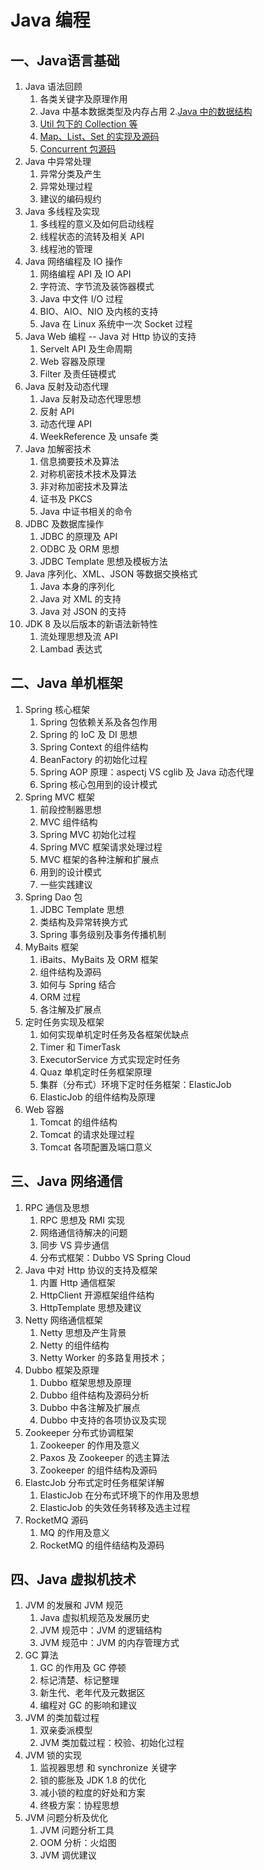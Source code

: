 # Java 编程

## 一、Java语言基础

1. Java 语法回顾
   1. 各类关键字及原理作用
   2. Java 中基本数据类型及内存占用
2.[Java 中的数据结构](./launage/2-0-Java中的数据结构.md)
   1. [Util 包下的 Collection 等](./launage/2-1-类结构.md)
   2. [Map、List、Set 的实现及源码](./launage/2-2-Collection源码.md)
   3. [Concurrent 包源码](./launage/2-3-Concurrent包源码.md)
3. Java 中异常处理
   1. 异常分类及产生
   2. 异常处理过程
   3. 建议的编码规约
4. Java 多线程及实现
   1. 多线程的意义及如何启动线程
   2. 线程状态的流转及相关 API
   3. 线程池的管理
5. Java 网络编程及 IO 操作
   1. 网络编程 API 及 IO API
   2. 字符流、字节流及装饰器模式
   3. Java 中文件 I/O 过程
   4. BIO、AIO、NIO 及内核的支持
   5. Java 在 Linux 系统中一次 Socket 过程
6. Java Web 编程 -- Java 对 Http 协议的支持
   1. Servelt API 及生命周期
   2. Web 容器及原理
   3. Filter 及责任链模式
7. Java 反射及动态代理
   1. Java 反射及动态代理思想
   2. 反射 API
   3. 动态代理 API
   4. WeekReference 及 unsafe 类
8. Java 加解密技术
   1. 信息摘要技术及算法
   2. 对称机密技术技术及算法
   3. 非对称加密技术及算法
   4. 证书及 PKCS
   5. Java 中证书相关的命令
9. JDBC 及数据库操作
   1. JDBC 的原理及 API
   2. ODBC 及 ORM 思想
   3. JDBC Template 思想及模板方法
10. Java 序列化、XML、JSON 等数据交换格式
    1. Java 本身的序列化
    2. Java 对 XML 的支持
    3. Java 对 JSON 的支持
11. JDK 8 及以后版本的新语法新特性
    1. 流处理思想及流 API
    2. Lambad 表达式

## 二、Java 单机框架

1. Spring 核心框架
   1. Spring 包依赖关系及各包作用
   2. Spring 的 IoC 及 DI 思想
   3. Spring Context 的组件结构
   4. BeanFactory 的初始化过程
   5. Spring AOP 原理：aspectj VS cglib 及 Java 动态代理
   6. Spring 核心包用到的设计模式
2. Spring MVC 框架
   1. 前段控制器思想
   2. MVC 组件结构
   3. Spring MVC 初始化过程
   4. Spring MVC 框架请求处理过程
   5. MVC 框架的各种注解和扩展点
   6. 用到的设计模式
   7. 一些实践建议
3. Spring Dao 包
   1. JDBC Template 思想
   2. 类结构及异常转换方式
   3. Spring 事务级别及事务传播机制
4. MyBaits 框架
   1. iBaits、MyBaits 及 ORM 框架
   2. 组件结构及源码
   3. 如何与 Spring 结合
   4. ORM 过程
   5. 各注解及扩展点
5. 定时任务实现及框架
   1. 如何实现单机定时任务及各框架优缺点
   2. Timer 和 TimerTask 
   3. ExecutorService 方式实现定时任务
   4. Quaz 单机定时任务框架原理
   5. 集群（分布式）环境下定时任务框架：ElasticJob
   6. ElasticJob 的组件结构及原理
6. Web 容器
   1. Tomcat 的组件结构
   2. Tomcat 的请求处理过程
   3. Tomcat 各项配置及端口意义

## 三、Java 网络通信

1. RPC 通信及思想
   1. RPC 思想及 RMI 实现
   2. 网络通信待解决的问题
   3. 同步 VS 异步通信
   4. 分布式框架：Dubbo VS Spring Cloud
2. Java 中对 Http 协议的支持及框架
   1. 内置 Http 通信框架
   2. HttpClient 开源框架组件结构
   3. HttpTemplate 思想及建议
3. Netty 网络通信框架
   1. Netty 思想及产生背景
   2. Netty 的组件结构
   3. Netty Worker 的多路复用技术；
4. Dubbo 框架及原理
   1. Dubbo 框架思想及原理
   2. Dubbo 组件结构及源码分析
   3. Dubbo 中各注解及扩展点
   4. Dubbo 中支持的各项协议及实现
5. Zookeeper 分布式协调框架
   1. Zookeeper 的作用及意义
   2. Paxos 及 Zookeeper 的选主算法
   3. Zookeeper 的组件结构及源码
6. ElastcJob 分布式定时任务框架详解
   1. ElasticJob 在分布式环境下的作用及思想
   2. ElasticJob 的失效任务转移及选主过程
7. RocketMQ 源码
   1. MQ 的作用及意义
   2. RocketMQ 的组件结结构及源码

## 四、Java 虚拟机技术

1. JVM 的发展和 JVM 规范
   1. Java 虚拟机规范及发展历史
   2. JVM 规范中：JVM 的逻辑结构
   3. JVM 规范中：JVM 的内存管理方式
2. GC 算法
   1. GC 的作用及 GC 停顿
   2. 标记清楚、标记整理
   3. 新生代、老年代及元数据区
   4. 编程对 GC 的影响和建议
3. JVM 的类加载过程
   1. 双亲委派模型
   2. JVM 类加载过程：校验、初始化过程
4. JVM 锁的实现
   1. 监视器思想 和 synchronize 关键字
   2. 锁的膨胀及 JDK 1.8 的优化
   3. 减小锁的粒度的好处和方案
   4. 终极方案：协程思想
5. JVM 问题分析及优化
   1. JVM 问题分析工具
   2. OOM 分析：火焰图
   3. JVM 调优建议